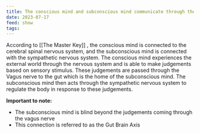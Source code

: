 ```yaml
---
title: The conscious mind and subconscious mind communicate through the vagus nerve
date: 2023-07-17
feed: show
tags:
---
```


According to [[The Master Key]] , the conscious mind is connected to the cerebral spinal nervous system, and the subconscious mind is connected with the sympathetic nervous system. The conscious mind experiences the external world through the nervous system and is able to make judgements based on sensory stimulus. These judgements are passed through the Vagus nerve to the gut which is the home of the subconscious mind. The subconscious mind then acts through the sympathetic nervous system to regulate the body in response to these judgements.

__Important to note:__
- The subconscious mind is blind beyond the judgements coming through the vagus nerve
- This connection is referred to as the Gut Brain Axis